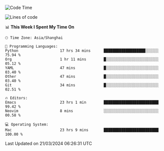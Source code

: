<!--START_SECTION:waka-->
![Code Time](http://img.shields.io/badge/Code%20Time-1%2C866%20hrs%2059%20mins-blue)

![Lines of code](https://img.shields.io/badge/From%20Hello%20World%20I%27ve%20Written-292.1%20thousand%20lines%20of%20code-blue)

📊 **This Week I Spent My Time On** 

```text
🕑︎ Time Zone: Asia/Shanghai

💬 Programming Languages: 
Python                   17 hrs 34 mins      ███████████████████░░░░░░   75.94 % 
Org                      1 hr 11 mins        █░░░░░░░░░░░░░░░░░░░░░░░░   05.12 % 
YAML                     47 mins             █░░░░░░░░░░░░░░░░░░░░░░░░   03.40 % 
Other                    47 mins             █░░░░░░░░░░░░░░░░░░░░░░░░   03.40 % 
Git                      34 mins             █░░░░░░░░░░░░░░░░░░░░░░░░   02.51 % 

🔥 Editors: 
Emacs                    23 hrs 1 min        █████████████████████████   99.42 % 
Neovim                   8 mins              ░░░░░░░░░░░░░░░░░░░░░░░░░   00.58 % 

💻 Operating System: 
Mac                      23 hrs 9 mins       █████████████████████████   100.00 % 
```


 Last Updated on 21/03/2024 06:26:31 UTC
<!--END_SECTION:waka-->
